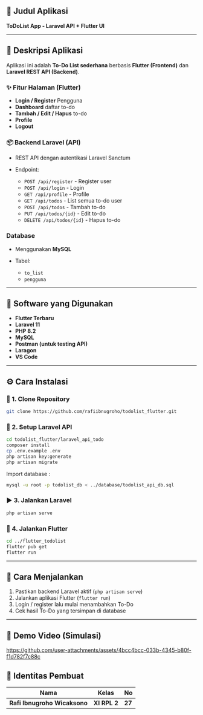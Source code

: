 ## 📝 Judul Aplikasi

**ToDoList App - Laravel API + Flutter UI**

---

## 📄 Deskripsi Aplikasi

Aplikasi ini adalah **To-Do List sederhana** berbasis **Flutter (Frontend)** dan **Laravel REST API (Backend)**.

### ✨ Fitur Halaman (Flutter)

* **Login / Register** Pengguna
* **Dashboard** daftar to-do
* **Tambah / Edit / Hapus** to-do
* **Profile**
* **Logout**

### 📦 Backend Laravel (API)

* REST API dengan autentikasi Laravel Sanctum
* Endpoint:

  * `POST /api/register` - Register user
  * `POST /api/login` - Login
  * `GET /api/profile` - Profile
  * `GET /api/todos` - List semua to-do user
  * `POST /api/todos` - Tambah to-do
  * `PUT /api/todos/{id}` - Edit to-do
  * `DELETE /api/todos/{id}` - Hapus to-do

### Database

* Menggunakan **MySQL**
* Tabel:

  * `to_list`
  * `pengguna` 

---

## 🧰 Software yang Digunakan

* **Flutter Terbaru**
* **Laravel 11**
* **PHP 8.2**
* **MySQL**
* **Postman (untuk testing API)**
* **Laragon**
* **VS Code**

---

## ⚙️ Cara Instalasi

### 📅 1. Clone Repository

```bash
git clone https://github.com/rafiibnugroho/todolist_flutter.git
```

### 📆 2. Setup Laravel API

```bash
cd todolist_flutter/laravel_api_todo
composer install
cp .env.example .env
php artisan key:generate
php artisan migrate
```

Import database :

```bash
mysql -u root -p todolist_db < ../database/todolist_api_db.sql
```

### ▶️ 3. Jalankan Laravel

```bash
php artisan serve
```

### 📱 4. Jalankan Flutter

```bash
cd ../flutter_todolist
flutter pub get
flutter run
```

---

## 🚀 Cara Menjalankan

1. Pastikan backend Laravel aktif (`php artisan serve`)
2. Jalankan aplikasi Flutter (`flutter run`)
3. Login / register lalu mulai menambahkan To-Do
4. Cek hasil To-Do yang tersimpan di database

---

## 🎥 Demo Video (Simulasi)



https://github.com/user-attachments/assets/4bcc4bcc-033b-4345-b80f-f1d782f7c88c




## 👤 Identitas Pembuat

|              Nama             |    Kelas     |   No   |
| ----------------------------- | ------------ | ------ |
| **Rafi Ibnugroho Wicaksono**  | **XI RPL 2** | **27** |


